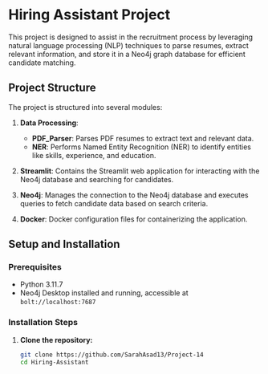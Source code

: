 # Hiring Assistant Project

This project is designed to assist in the recruitment process by leveraging natural language processing (NLP) techniques to parse resumes, extract relevant information, and store it in a Neo4j graph database for efficient candidate matching.

## Project Structure

The project is structured into several modules:

1. **Data Processing**:
   - **PDF_Parser**: Parses PDF resumes to extract text and relevant data.
   - **NER**: Performs Named Entity Recognition (NER) to identify entities like skills, experience, and education.

2. **Streamlit**: Contains the Streamlit web application for interacting with the Neo4j database and searching for candidates.

3. **Neo4j**: Manages the connection to the Neo4j database and executes queries to fetch candidate data based on search criteria.

4. **Docker**: Docker configuration files for containerizing the application.

## Setup and Installation

### Prerequisites

- Python 3.11.7
- Neo4j Desktop installed and running, accessible at `bolt://localhost:7687`

### Installation Steps

1. **Clone the repository:**

   ```bash
   git clone https://github.com/SarahAsad13/Project-14
   cd Hiring-Assistant
